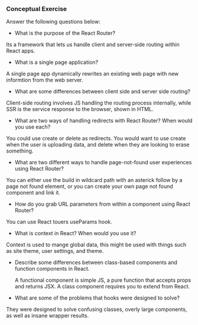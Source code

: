 ### Conceptual Exercise

Answer the following questions below:

- What is the purpose of the React Router?

Its a framework that lets us handle client and server-side routing within React apps.

- What is a single page application?

A single page app dynamically rewrites an existing web page with new informtion from the web server.

- What are some differences between client side and server side routing?

Client-side routing involves JS handling the routing process internally, while SSR is the service response to the browser, shown in HTML.

- What are two ways of handling redirects with React Router? When would you use each?

You could use create or delete as redirects. You would want to use create when the user is uploading data, and delete when they are looking to erase something.

- What are two different ways to handle page-not-found user experiences using React Router?

You can either use the build in wildcard path with an asterick follow by a page not found element, or you can create your own page not found component and link it.

- How do you grab URL parameters from within a component using React Router?

You can use React touers useParams hook.

- What is context in React? When would you use it?

Context is used to mange global data, this might be used with things such as site theme, user settings, and theme.

- Describe some differences between class-based components and function
  components in React.

  A functional component is simple JS, a pure function that accepts props and returns JSX. A class component requires you to extend from React.

- What are some of the problems that hooks were designed to solve?

They were designed to solve confusing classes, overly large components, as well as insane wrapper results.
